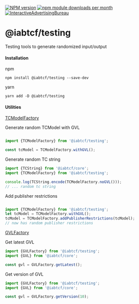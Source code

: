 [![NPM version](https://img.shields.io/npm/v/@iabtcf/testing.svg?style=flat-square)](https://www.npmjs.com/package/@iabtcf/testing)
[![npm module downloads per month](http://img.shields.io/npm/dm/@iabtcf/testing.svg?style=flat)](https://www.npmjs.org/package/@iabtcf/testing)
[![InteractiveAdvertisingBureau](https://circleci.com/gh/InteractiveAdvertisingBureau/iabtcf-es.svg?style=shield)](https://circleci.com/gh/InteractiveAdvertisingBureau/iabtcf-es)

# @iabtcf/testing

Testing tools to generate randomized input/output

#### Installation

npm
```
npm install @iabtcf/testing --save-dev
```

yarn
```
yarn add -D @iabtcf/testing
```

#### Utilities
[TCModelFactory](./src/TCModelFactory.ts)

Generate random TCModel with GVL
```typescript

import {TCModelFactory} from '@iabtcf/testing';

const tcModel = TCModelFactory.withGVL();

```

Generate random TC string

```typescript
import {TCString} from '@iabtcf/core';
import {TCModelFactory} from '@iabtcf/testing';

console.log(TCString.encode(TCModelFactory.noGVL()));
// ... random tc string

```

Add publisher restrictions

```typescript

import {TCModelFactory} from '@iabtcf/testing';
let tcModel = TCModelFactory.withGVL();
tcModel = TCModelFactory.addPublisherRestrictions(tcModel);
// now has random publisher restrictions

```

[GVLFactory](./src/GVLFactory.ts)

Get latest GVL

```typescript
import {GVLFactory} from '@iabtcf/testing';
import {GVL} from '@iabtcf/core';

const gvl = GVLFactory.getLatest();

```

Get version of GVL

```typescript
import {GVLFactory} from '@iabtcf/testing';
import {GVL} from '@iabtcf/core';

const gvl = GVLFactory.getVersion(10);

```
